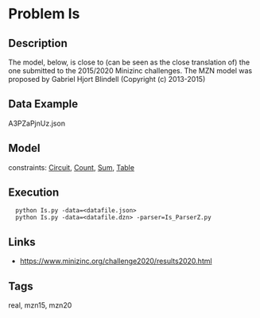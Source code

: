 # Problem Is
## Description
The model, below, is close to (can be seen as the close translation of) the one submitted to the 2015/2020 Minizinc challenges.
The MZN model was proposed by Gabriel Hjort Blindell (Copyright (c) 2013-2015)

## Data Example
  A3PZaPjnUz.json

## Model
  constraints: [Circuit](http://pycsp.org/documentation/constraints/Circuit), [Count](http://pycsp.org/documentation/constraints/Count), [Sum](http://pycsp.org/documentation/constraints/Sum), [Table](http://pycsp.org/documentation/constraints/Table)

## Execution
```
  python Is.py -data=<datafile.json>
  python Is.py -data=<datafile.dzn> -parser=Is_ParserZ.py
```

## Links
  - https://www.minizinc.org/challenge2020/results2020.html

## Tags
  real, mzn15, mzn20
